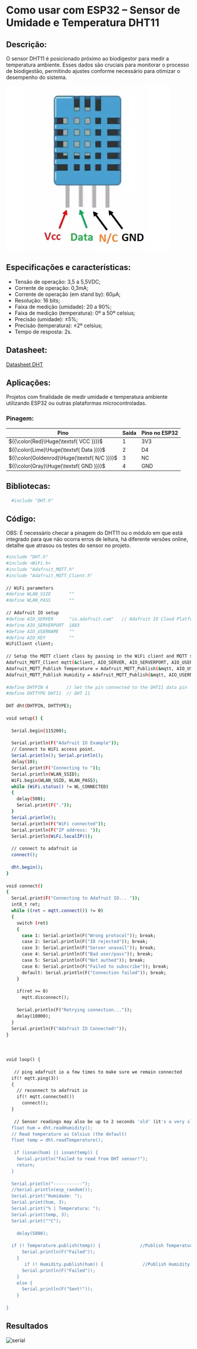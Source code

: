 
# Como usar com ESP32 – Sensor de Umidade e Temperatura DHT11

## Descrição:

O sensor DHT11 é posicionado próximo ao biodigestor para medir a temperatura ambiente. Esses dados são cruciais para monitorar o processo de biodigestão, permitindo ajustes conforme necessário para otimizar o desempenho do sistema.

![SensorDHT11](./DHT11.png)

## Especificações e características:

 - Tensão de operação: 3,5 a 5,5VDC;
 - Corrente de operação: 0,3mA;
 - Corrente de operação (em stand by): 60µA;
 - Resolução: 16 bits;
 - Faixa de medição (umidade): 20 a 90%;
 - Faixa de medição (temperatura): 0º a 50º celsius;
 - Precisão (umidade): ±5%;
 - Precisão (temperatura): ±2º celsius;
 - Tempo de resposta: 2s.

## Datasheet:

[Datasheet DHT](https://github.com/JulioAmaral007/Biodigestor/blob/main/Sensores/Sensor-DHT11/Datasheet%20DHT11.pdf)

## Aplicações:

Projetos com finalidade de medir umidade e temperatura ambiente utilizando ESP32 ou outras plataformas microcontroladas.

 ### Pinagem:

| Pino          | Saída      | Pino no ESP32          |
| ------------- | ---------- | ---------------------- |
| ${{\color{Red}\Huge{\textsf{  VCC \}}}}\$      | 1          | 3V3 |
| ${{\color{Lime}\Huge{\textsf{  Data \}}}}\$       | 2         | D4  |
| ${{\color{Goldenrod}\Huge{\textsf{  N/C \}}}}\$       | 3         | NC      |
| ${{\color{Gray}\Huge{\textsf{  GND \}}}}\$         | 4         | GND      |


## Bibliotecas:

```bash 
  #include "DHT.h"
```

## Código:

OBS: É necessário checar a pinagem do DHT11 ou o módulo em que está integrado para que não ocorra erros de leitura, há diferente versões online, detalhe que atrasou os testes do sensor no projeto.

```bash
#include "DHT.h"
#include <WiFi.h>
#include "Adafruit_MQTT.h"
#include "Adafruit_MQTT_Client.h"
 
// WiFi parameters
#define WLAN_SSID       ""
#define WLAN_PASS       ""

// Adafruit IO setup
#define AIO_SERVER      "io.adafruit.com"   // Adafruit IO Cloud Platform server for IoT
#define AIO_SERVERPORT  1883
#define AIO_USERNAME    ""
#define AIO_KEY         ""
WiFiClient client;
 
// Setup the MQTT client class by passing in the WiFi client and MQTT server and login details.
Adafruit_MQTT_Client mqtt(&client, AIO_SERVER, AIO_SERVERPORT, AIO_USERNAME, AIO_KEY);
Adafruit_MQTT_Publish Temperature = Adafruit_MQTT_Publish(&mqtt, AIO_USERNAME "/feeds/Temperature");
Adafruit_MQTT_Publish Humidity = Adafruit_MQTT_Publish(&mqtt, AIO_USERNAME "/feeds/Humidity");

#define DHTPIN 4       // Set the pin connected to the DHT11 data pin
#define DHTTYPE DHT11  // DHT 11

DHT dht(DHTPIN, DHTTYPE);

void setup() {
  
  Serial.begin(115200);
  
  Serial.println(F("Adafruit IO Example"));
  // Connect to WiFi access point.
  Serial.println(); Serial.println();
  delay(10);
  Serial.print(F("Connecting to "));
  Serial.println(WLAN_SSID);
  WiFi.begin(WLAN_SSID, WLAN_PASS);
  while (WiFi.status() != WL_CONNECTED)
  {
    delay(500);
    Serial.print(F("."));
  }
  Serial.println();
  Serial.println(F("WiFi connected"));
  Serial.println(F("IP address: "));
  Serial.println(WiFi.localIP());
 
  // connect to adafruit io
  connect();

  dht.begin();
}

void connect()
{
  Serial.print(F("Connecting to Adafruit IO... "));
  int8_t ret;
  while ((ret = mqtt.connect()) != 0)
  {
    switch (ret)
    {
      case 1: Serial.println(F("Wrong protocol")); break;
      case 2: Serial.println(F("ID rejected")); break;
      case 3: Serial.println(F("Server unavail")); break;
      case 4: Serial.println(F("Bad user/pass")); break;
      case 5: Serial.println(F("Not authed")); break;
      case 6: Serial.println(F("Failed to subscribe")); break;
      default: Serial.println(F("Connection failed")); break;
    }
 
    if(ret >= 0)
      mqtt.disconnect();
 
    Serial.println(F("Retrying connection..."));
    delay(10000);
  }
  Serial.println(F("Adafruit IO Connected!"));
}
 

 
void loop() {

   // ping adafruit io a few times to make sure we remain connected
  if(! mqtt.ping(3))
  {
    // reconnect to adafruit io
    if(! mqtt.connected())
      connect();
  }

   // Sensor readings may also be up to 2 seconds 'old' (it's a very slow sensor)
  float hum = dht.readHumidity();
  // Read temperature as Celsius (the default)
  float temp = dht.readTemperature();
  
   if (isnan(hum) || isnan(temp)) {
    Serial.println("Failed to read from DHT sensor!");
    return;
  }
  
  Serial.println("-----------");
  //Serial.println(esp_random());
  Serial.print("Humidade: ");
  Serial.print(hum, 3);
  Serial.print("% | Temperatura: ");
  Serial.print(temp, 3);
  Serial.print("°C");

    delay(5000);
  
  if (! Temperature.publish(temp)) {               //Publish Temperature data to Adafruit
      Serial.println(F("Failed"));
    }
       if (! Humidity.publish(hum)) {               //Publish Humidity data to Adafruit
      Serial.println(F("Failed"));
    }
    else {
      Serial.println(F("Sent!"));
    }

}
```
## Resultados
![serial](https://github.com/JulioAmaral007/Biodigestor/blob/main/Sensores/Sensor-DHT11/dht11-serial.jpg)